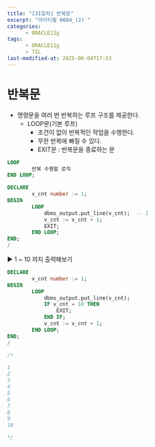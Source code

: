 ```yaml
---
title: "[31일차] 반복문"
excerpt: "아이티윌 0604_(2) "
categories:
      - ORACLE11g
tags:
      - ORACLE11g
      - TIL
last-modified-at: 2025-06-04T17:53
---
```


# 반복문

- 명령문을 여러 번 반복하는 루프 구조를 제공한다.
    - LOOP문(기본 루프)
        - 조건이 없이 반복적인 작업을 수행한다.
        - 무한 반복에 빠질 수 있다.
        - EXIT문 : 반복문을 종료하는 문

```sql
LOOP
		반복 수행할 로직
END LOOP;
```

```sql
DECLARE
		v_cnt number := 1;
BEGIN
		LOOP
			dbms_output.put_line(v_cnt);  -- 1
			v_cnt := v_cnt + 1; 
			EXIT;
		END LOOP;
END;
/
```

▶️ 1 ~ 10 까지 출력해보기

```sql
DECLARE
		v_cnt number := 1;
BEGIN
		LOOP
			dbms_output.put_line(v_cnt);
            IF v_cnt = 10 THEN
                EXIT;
            END IF;    
			v_cnt := v_cnt + 1; 
		END LOOP;
END;
/

/*

1
2
3
4
5
6
7
8
9
10

*/
```
